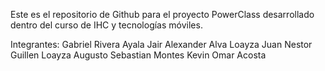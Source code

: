 ﻿Este es el repositorio de Github para el proyecto PowerClass desarrollado dentro del curso de IHC y tecnologías móviles.
 
 Integrantes:
 Gabriel Rivera Ayala
 Jair Alexander Alva Loayza
 Juan Nestor Guillen Loayza
 Augusto Sebastian Montes
 Kevin Omar Acosta
 
